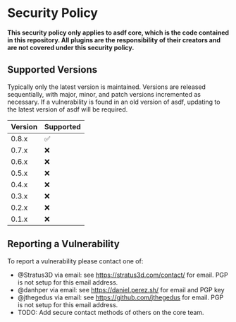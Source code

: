 # Security Policy

**This security policy only applies to asdf core, which is the code contained in this repository. All plugins are the responsibility of their creators and are not covered under this security policy.**

## Supported Versions

Typically only the latest version is maintained. Versions are
released sequentially, with major, minor, and patch versions incremented
as necessary. If a vulnerability is found in an old version of asdf,
updating to the latest version of asdf will be required.

| Version | Supported          |
| ------- | ------------------ |
| 0.8.x   | :white_check_mark: |
| 0.7.x   | :x:                |
| 0.6.x   | :x:                |
| 0.5.x   | :x:                |
| 0.4.x   | :x:                |
| 0.3.x   | :x:                |
| 0.2.x   | :x:                |
| 0.1.x   | :x:                |

## Reporting a Vulnerability

To report a vulnerability please contact one of:

- @Stratus3D via email: see https://stratus3d.com/contact/ for email. PGP is not setup for this email address.
- @danhper via email: see https://daniel.perez.sh/ for email and PGP key
- @jthegedus via email: see https://github.com/jthegedus for email. PGP is not setup for this email address.
- TODO: Add secure contact methods of others on the core team.
